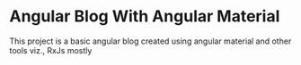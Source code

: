 # Angular Blog With Angular Material

This project is a basic angular blog created using angular material and other tools viz., RxJs mostly